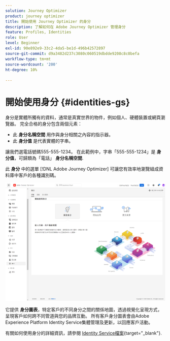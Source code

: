 ```yaml
---
solution: Journey Optimizer
product: journey optimizer
title: 開始使用 Journey Optimizer 的身分
description: 了解如何在 Adobe Journey Optimizer 管理身分
feature: Profiles, Identities
role: User
level: Beginner
exl-id: 90e892e9-33c2-4da5-be1d-496b42572897
source-git-commit: d9a3482d237c3080c060519dbdde9208c8c0befa
workflow-type: tm+mt
source-wordcount: '200'
ht-degree: 10%

---
```


# 開始使用身分 {#identities-gs}

身分是實體所獨有的資料，通常是真實世界的物件，例如個人、硬體裝置或網頁瀏覽器。 完全合格的身分包含兩個元素：

* 此 **身分名稱空間** 用作與身分相關之內容的指示器。
* 此 **身分值** 是代表實體的字串。

讓我們選電話號碼555-555-1234。 在此範例中，字串「555-555-1234」是 **身分值**，可歸類為「電話」 **身分名稱空間**.

此 **身分** 中的選單 [!DNL Adobe Journey Optimizer] 可讓您有效率地瀏覽組成資料庫中客戶的各種識別碼。

![](assets/identities-home.png)

它提供 **身分圖表**，特定客戶的不同身分之間的關係地圖，透過視覺化呈現方式，呈現客戶如何跨不同管道與您的品牌互動。 所有客戶身分圖表會由Adobe Experience Platform Identity Service集體管理及更新，以回應客戶活動。

有關如何使用身分的詳細資訊，請參閱 [Identity Service檔案](https://experienceleague.adobe.com/docs/experience-platform/identity/home.html?lang=zh-Hant){target="_blank"}.
